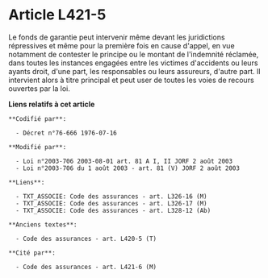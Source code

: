 # Article L421-5

Le fonds de garantie peut intervenir même devant les juridictions répressives et même pour la première fois en cause d'appel,
en vue notamment de contester le principe ou le montant de l'indemnité réclamée, dans toutes les instances engagées entre les
victimes d'accidents ou leurs ayants droit, d'une part, les responsables ou leurs assureurs, d'autre part. Il intervient
alors à titre principal et peut user de toutes les voies de recours ouvertes par la loi.

**Liens relatifs à cet article**

	**Codifié par**:

	  - Décret n°76-666 1976-07-16

	**Modifié par**:

	  - Loi n°2003-706 2003-08-01 art. 81 A I, II JORF 2 août 2003
	  - Loi n°2003-706 du 1 août 2003 - art. 81 (V) JORF 2 août 2003

	**Liens**:

	  - TXT_ASSOCIE: Code des assurances - art. L326-16 (M)
	  - TXT_ASSOCIE: Code des assurances - art. L326-17 (M)
	  - TXT_ASSOCIE: Code des assurances - art. L328-12 (Ab)

	**Anciens textes**:

	  - Code des assurances - art. L420-5 (T)

	**Cité par**:

	  - Code des assurances - art. L421-6 (M)
